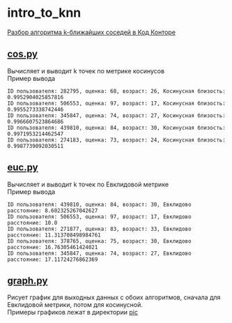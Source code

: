 # intro_to_knn
[Разбор алгоритма k-ближайших соседей в Код Конторе](https://code-kontora.ru/?go=all/knn/)

## [cos.py](../../cos.py)  
Вычисляет и выводит k точек по метрике косинусов  
Пример вывода
```
ID пользователя: 282795, оценка: 68, возраст: 26, Косинусная близость: 0.9952904025857816
ID пользователя: 506553, оценка: 97, возраст: 17, Косинусная близость: 0.9955273338742446
ID пользователя: 345847, оценка: 74, возраст: 27, Косинусная близость: 0.9966607523864686
ID пользователя: 439810, оценка: 84, возраст: 30, Косинусная близость: 0.9971953214462547
ID пользователя: 274183, оценка: 73, возраст: 24, Косинусная близость: 0.9987739092030511
```

## [euc.py](../../euc.py)  
Вычисляет и выводит k точек по Евклидовой метрике  
Пример вывода  
```
ID пользователя: 439810, оценка: 84, возраст: 30, Евклидово расстояние: 8.602325267042627
ID пользователя: 506553, оценка: 97, возраст: 17, Евклидово расстояние: 10.0
ID пользователя: 271877, оценка: 83, возраст: 33, Евклидово расстояние: 11.313708498984761
ID пользователя: 378765, оценка: 75, возраст: 30, Евклидово расстояние: 16.76305461424021
ID пользователя: 345847, оценка: 74, возраст: 27, Евклидово расстояние: 17.11724276862369
```
## [graph.py](../../graph.py)  
Рисует график для выходных данных с обоих алгоритмов, сначала для Евклидовой метрики, потом для косинусной.  
Примеры графиков лежат в директории [pic](../../pic)